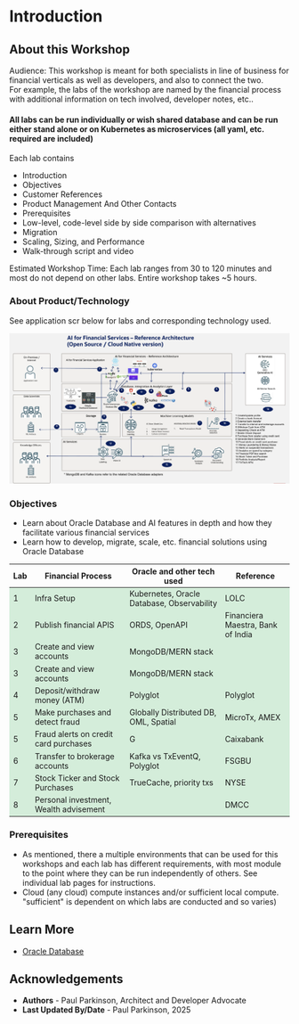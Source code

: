 # Introduction

## About this Workshop

Audience: This workshop is meant for both specialists in line of business for financial verticals as well as developers, and also to connect the two.  
For example, the labs of the workshop are named by the financial process with additional information on tech involved, developer notes, etc..

#### All labs can be run individually or wish shared database and can be run either stand alone or on Kubernetes as microservices (all yaml, etc. required are included)

Each lab contains
- Introduction
- Objectives
- Customer References
- Product Management And Other Contacts
- Prerequisites
- Low-level, code-level side by side comparison with alternatives
- Migration
- Scaling, Sizing, and Performance
- Walk-through script and video

Estimated Workshop Time: Each lab ranges from 30 to 120 minutes and most do not depend on other labs. Entire workshop takes ~5 hours.

### About Product/Technology

See application scr below for labs and corresponding technology used.

![Financial Application Architecture](./images/architecture.png " ")

### Objectives

- Learn about Oracle Database and AI features in depth and how they facilitate various financial services
- Learn how to develop, migrate, scale, etc. financial solutions using Oracle Database

<table>
  <thead>
    <tr>
      <th>Lab</th>
      <th>Financial Process</th>
      <th>Oracle and other tech used</th>
      <th>Reference</th>
  </thead>
  <tbody>
    <tr style="background-color: #d4edda;"><td>1</td><td>Infra Setup</td><td>Kubernetes, Oracle Database, Observability</td><td>LOLC</td></tr>
    <tr style="background-color: #d4edda;"><td>2</td><td>Publish financial APIS</td><td>ORDS, OpenAPI</td><td>Financiera Maestra, Bank of India</td></tr>
    <tr style="background-color: #d4edda;"><td>3</td><td>Create and view accounts</td><td>MongoDB/MERN stack</td><td></td></tr>
    <tr style="background-color: #d4edda;"><td>3</td><td>Create and view accounts</td><td>MongoDB/MERN stack</td><td></td></tr>
    <tr style="background-color: #d4edda;"><td>4</td><td>Deposit/withdraw money (ATM)</td><td>Polyglot</td><td>Polyglot</td></tr>
    <tr style="background-color: #d4edda;"><td>5</td><td>Make purchases and detect fraud</td><td>Globally Distributed DB, OML, Spatial</td><td>MicroTx, AMEX</td></tr>
    <tr style="background-color: #d4edda;"><td>5</td><td>Fraud alerts on credit card purchases</td><td>G</td><td>Caixabank</td></tr>
    <tr style="background-color: #d4edda;"><td>6</td><td>Transfer to brokerage accounts</td><td>Kafka vs TxEventQ, Polyglot</td><td>FSGBU</td></tr>
    <tr style="background-color: #d4edda;"><td>7</td><td>Stock Ticker and Stock Purchases</td><td>TrueCache, priority txs</td><td>NYSE</td></tr>
    <tr style="background-color: #d4edda;"><td>8</td><td>Personal investment, Wealth advisement</td><td></td><td>DMCC</td></tr>
  </tbody>
</table>



### Prerequisites

 - As mentioned, there a multiple environments that can be used for this workshops and each lab has different requirements, with most module to the point where they can be run independently of others. See individual lab pages for instructions.
 - Cloud (any cloud) compute instances and/or sufficient local compute. "sufficient" is dependent on which labs are conducted and so varies)

## Learn More

* [Oracle Database](https://bit.ly/mswsdatabase)

## Acknowledgements
* **Authors** - Paul Parkinson, Architect and Developer Advocate
* **Last Updated By/Date** - Paul Parkinson, 2025
